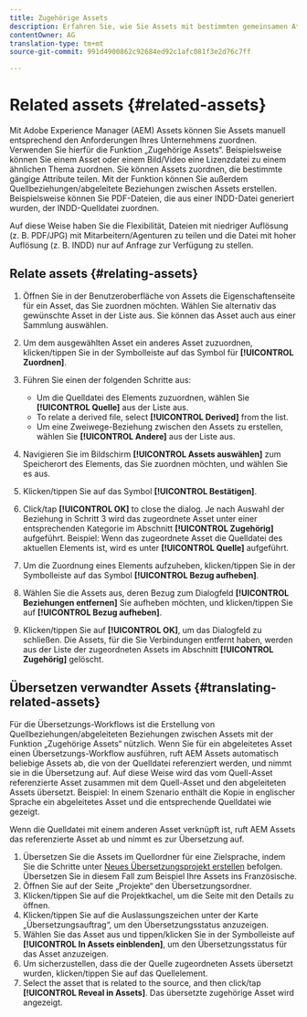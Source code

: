 ```yaml
---
title: Zugehörige Assets
description: Erfahren Sie, wie Sie Assets mit bestimmten gemeinsamen Attributen verknüpfen. Mit der Funktion können Sie außerdem Quellbeziehungen/abgeleitete Beziehungen zwischen Assets erstellen.
contentOwner: AG
translation-type: tm+mt
source-git-commit: 991d4900862c92684ed92c1afc081f3e2d76c7ff

---
```



# Related assets {#related-assets}

Mit Adobe Experience Manager (AEM) Assets können Sie Assets manuell entsprechend den Anforderungen Ihres Unternehmens zuordnen. Verwenden Sie hierfür die Funktion „Zugehörige Assets“. Beispielsweise können Sie einem Asset oder einem Bild/Video eine Lizenzdatei zu einem ähnlichen Thema zuordnen. Sie können Assets zuordnen, die bestimmte gängige Attribute teilen. Mit der Funktion können Sie außerdem Quellbeziehungen/abgeleitete Beziehungen zwischen Assets erstellen. Beispielsweise können Sie PDF-Dateien, die aus einer INDD-Datei generiert wurden, der INDD-Quelldatei zuordnen.

Auf diese Weise haben Sie die Flexibilität, Dateien mit niedriger Auflösung (z. B. PDF/JPG) mit Mitarbeitern/Agenturen zu teilen und die Datei mit hoher Auflösung (z. B. INDD) nur auf Anfrage zur Verfügung zu stellen.

## Relate assets {#relating-assets}

1. Öffnen Sie in der Benutzeroberfläche von Assets die Eigenschaftenseite für ein Asset, das Sie zuordnen möchten. Wählen Sie alternativ das gewünschte Asset in der Liste aus. Sie können das Asset auch aus einer Sammlung auswählen.
1. Um dem ausgewählten Asset ein anderes Asset zuzuordnen, klicken/tippen Sie in der Symbolleiste auf das Symbol für **[!UICONTROL Zuordnen]**.
1. Führen Sie einen der folgenden Schritte aus:

   * Um die Quelldatei des Elements zuzuordnen, wählen Sie **[!UICONTROL Quelle]** aus der Liste aus.
   * To relate a derived file, select **[!UICONTROL Derived]** from the list.
   * Um eine Zweiwege-Beziehung zwischen den Assets zu erstellen, wählen Sie **[!UICONTROL Andere]** aus der Liste aus.

1. Navigieren Sie im Bildschirm **[!UICONTROL Assets auswählen]** zum Speicherort des Elements, das Sie zuordnen möchten, und wählen Sie es aus.

1. Klicken/tippen Sie auf das Symbol **[!UICONTROL Bestätigen]**.
1. Click/tap **[!UICONTROL OK]** to close the dialog. Je nach Auswahl der Beziehung in Schritt 3 wird das zugeordnete Asset unter einer entsprechenden Kategorie im Abschnitt **[!UICONTROL Zugehörig]** aufgeführt. Beispiel: Wenn das zugeordnete Asset die Quelldatei des aktuellen Elements ist, wird es unter **[!UICONTROL Quelle]** aufgeführt.
1. Um die Zuordnung eines Elements aufzuheben, klicken/tippen Sie in der Symbolleiste auf das Symbol **[!UICONTROL Bezug aufheben]**.
1. Wählen Sie die Assets aus, deren Bezug zum Dialogfeld **[!UICONTROL Beziehungen entfernen]** Sie aufheben möchten, und klicken/tippen Sie auf **[!UICONTROL Bezug aufheben]**.
1. Klicken/tippen Sie auf **[!UICONTROL OK]**, um das Dialogfeld zu schließen. Die Assets, für die Sie Verbindungen entfernt haben, werden aus der Liste der zugeordneten Assets im Abschnitt **[!UICONTROL Zugehörig]** gelöscht.

## Übersetzen verwandter Assets {#translating-related-assets}

Für die Übersetzungs-Workflows ist die Erstellung von Quellbeziehungen/abgeleiteten Beziehungen zwischen Assets mit der Funktion „Zugehörige Assets“ nützlich. Wenn Sie für ein abgeleitetes Asset einen Übersetzungs-Workflow ausführen, ruft AEM Assets automatisch beliebige Assets ab, die von der Quelldatei referenziert werden, und nimmt sie in die Übersetzung auf. Auf diese Weise wird das vom Quell-Asset referenzierte Asset zusammen mit dem Quell-Asset und den abgeleiteten Assets übersetzt. Beispiel: In einem Szenario enthält die Kopie in englischer Sprache ein abgeleitetes Asset und die entsprechende Quelldatei wie gezeigt.

Wenn die Quelldatei mit einem anderen Asset verknüpft ist, ruft AEM Assets das referenzierte Asset ab und nimmt es zur Übersetzung auf.

1. Übersetzen Sie die Assets im Quellordner für eine Zielsprache, indem Sie die Schritte unter [Neues Übersetzungsprojekt erstellen](/help/assets/translate-assets.md#create-a-new-translation-project) befolgen. Übersetzen Sie in diesem Fall zum Beispiel Ihre Assets ins Französische.
1. Öffnen Sie auf der Seite „Projekte“ den Übersetzungsordner.
1. Klicken/tippen Sie auf die Projektkachel, um die Seite mit den Details zu öffnen.
1. Klicken/tippen Sie auf die Auslassungszeichen unter der Karte „Übersetzungsauftrag“, um den Übersetzungsstatus anzuzeigen.
1. Wählen Sie das Asset aus und tippen/klicken Sie in der Symbolleiste auf **[!UICONTROL In Assets einblenden]**, um den Übersetzungsstatus für das Asset anzuzeigen.
1. Um sicherzustellen, dass die der Quelle zugeordneten Assets übersetzt wurden, klicken/tippen Sie auf das Quellelement.
1. Select the asset that is related to the source, and then click/tap **[!UICONTROL Reveal in Assets]**. Das übersetzte zugehörige Asset wird angezeigt.
